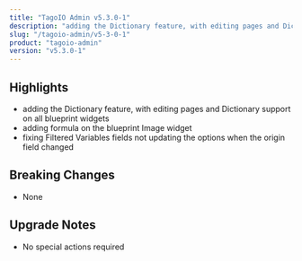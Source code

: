 ```yaml
---
title: "TagoIO Admin v5.3.0-1"
description: "adding the Dictionary feature, with editing pages and Dictionary support on all blueprint widgets"
slug: "/tagoio-admin/v5-3-0-1"
product: "tagoio-admin"
version: "v5.3.0-1"
---
```


## Highlights

- adding the Dictionary feature, with editing pages and Dictionary support on all blueprint widgets
- adding formula on the blueprint Image widget
- fixing Filtered Variables fields not updating the options when the origin field changed

## Breaking Changes

- None

## Upgrade Notes

- No special actions required
